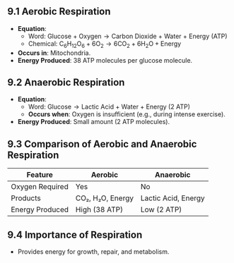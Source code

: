 ## 9.1 Aerobic Respiration
- **Equation**: 
  - Word: $\text{Glucose + Oxygen} \rightarrow \text{Carbon Dioxide + Water + Energy (ATP)}$
  - Chemical: $\text{C}_6\text{H}_{12}\text{O}_6 + 6\text{O}_2 \rightarrow 6\text{CO}_2 + 6\text{H}_2\text{O} + \text{Energy}$
- **Occurs in**: Mitochondria.
- **Energy Produced**: 38 ATP molecules per glucose molecule.

## 9.2 Anaerobic Respiration
- **Equation**: 
  - Word: $\text{Glucose} \rightarrow \text{Lactic Acid + Water + Energy (2 ATP)}$
  - **Occurs when**: Oxygen is insufficient (e.g., during intense exercise).
- **Energy Produced**: Small amount (2 ATP molecules).

## 9.3 Comparison of Aerobic and Anaerobic Respiration

| **Feature**             | **Aerobic**                     | **Anaerobic**                 |
|-------------------------|----------------------------------|------------------------------|
| Oxygen Required         | Yes                              | No                           |
| Products                | CO₂, H₂O, Energy                | Lactic Acid, Energy          |
| Energy Produced         | High (38 ATP)                   | Low (2 ATP)                  |

## 9.4 Importance of Respiration
- Provides energy for growth, repair, and metabolism.
